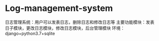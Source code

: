 # Log-management-system
日志管理系统：用户可以发表日志，删除日志和修改日志等
主要功能模块：发表日子模块，更改日志模块，修改日志模块，后台管理模块
环境：django+python3.7+sqlite

